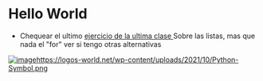 # Hello World
- Chequear el ultimo [ejercicio de la ultima clase ](https://github.com/MONZONPUNTOEXE/Introduccion-a-la-Programacion-I/blob/main/Unidad%20III%20y%20IV/Clase_VII/funciones.py) Sobre las listas, mas que nada el "for" ver si tengo otras alternativas

[![image](https://github.com/MONZONPUNTOEXE/Introduccion-a-la-Programacion-I/assets/67812164/ff2ade2a-598e-42da-b4af-12fc5a851678)](https://logos-world.net/wp-content/uploads/2021/10/Python-Symbol.png)https://logos-world.net/wp-content/uploads/2021/10/Python-Symbol.png
